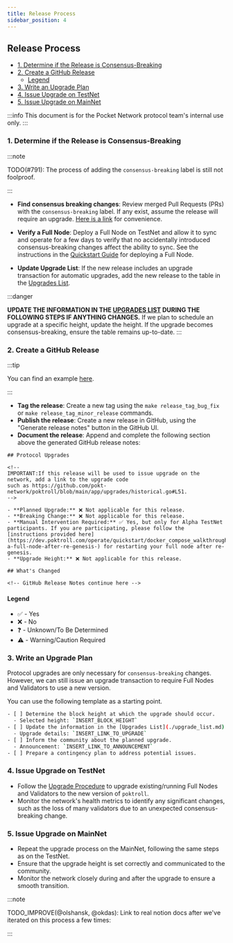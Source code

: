 ```yaml
---
title: Release Process
sidebar_position: 4
---
```


## Release Process <!-- omit in toc -->

- [1. Determine if the Release is Consensus-Breaking](#1-determine-if-the-release-is-consensus-breaking)
- [2. Create a GitHub Release](#2-create-a-github-release)
  - [Legend](#legend)
- [3. Write an Upgrade Plan](#3-write-an-upgrade-plan)
- [4. Issue Upgrade on TestNet](#4-issue-upgrade-on-testnet)
- [5. Issue Upgrade on MainNet](#5-issue-upgrade-on-mainnet)

:::info
This document is for the Pocket Network protocol team's internal use only.
:::

### 1. Determine if the Release is Consensus-Breaking

:::note

TODO(#791): The process of adding the `consensus-breaking` label is still not foolproof.

:::

- **Find consensus breaking changes**: Review merged Pull Requests (PRs) with the `consensus-breaking` label.
  If any exist, assume the release will require an upgrade.
  [Here is a link](https://github.com/pokt-network/poktroll/pulls?q=sort%3Aupdated-desc+is%3Apr+is%3Amerged+label%3Aconsensus-breaking) for convenience.

- **Verify a Full Node**: Deploy a Full Node on TestNet and allow it to sync and operate for a few days to verify that no accidentally introduced consensus-breaking changes affect the ability to sync. See the instructions in the [Quickstart Guide](../../operate/cheat_sheet/docker_compose_debian_cheatsheet.md) for deploying a Full Node.

- **Update Upgrade List**: If the new release includes an upgrade transaction for automatic upgrades, add the new release to the table in the [Upgrades List](./upgrade_list.md).

:::danger

**UPDATE THE INFORMATION IN THE [UPGRADES LIST](./upgrade_list.md) DURING THE FOLLOWING STEPS IF ANYTHING CHANGES.** If we plan to schedule an upgrade at a specific height, update the height. If the upgrade becomes consensus-breaking, ensure the table remains up-to-date.
:::

### 2. Create a GitHub Release

:::tip

You can find an example [here](https://github.com/pokt-network/poktroll/releases/tag/v0.0.7).

:::

- **Tag the release**: Create a new tag using the `make release_tag_bug_fix` or `make release_tag_minor_release` commands.
- **Publish the release**: Create a new release in GitHub, using the "Generate release notes" button in the GitHub UI.
- **Document the release**: Append and complete the following section above the generated GitHub release notes:

```text
## Protocol Upgrades

<!--
IMPORTANT:If this release will be used to issue upgrade on the network, add a link to the upgrade code
such as https://github.com/pokt-network/poktroll/blob/main/app/upgrades/historical.go#L51.
-->

- **Planned Upgrade:** ❌ Not applicable for this release.
- **Breaking Change:** ❌ Not applicable for this release.
- **Manual Intervention Required:** ✅ Yes, but only for Alpha TestNet participants. If you are participating, please follow the [instructions provided here](https://dev.poktroll.com/operate/quickstart/docker_compose_walkthrough#restarting-a-full-node-after-re-genesis-) for restarting your full node after re-genesis.
- **Upgrade Height:** ❌ Not applicable for this release.

## What's Changed

<!-- GitHub Release Notes continue here -->
```

#### Legend

- ✅ - Yes
- ❌ - No
- ❓ - Unknown/To Be Determined
- ⚠️ - Warning/Caution Required

### 3. Write an Upgrade Plan

Protocol upgrades are only necessary for `consensus-breaking` changes. However, we can still issue an upgrade transaction to require Full Nodes and Validators to use a new version.

You can use the following template as a starting point.

```bash
- [ ] Determine the block height at which the upgrade should occur.
  - Selected height: `INSERT_BLOCK_HEIGHT`
- [ ] Update the information in the [Upgrades List](./upgrade_list.md) and the GitHub Release.
  - Upgrade details: `INSERT_LINK_TO_UPGRADE`
- [ ] Inform the community about the planned upgrade.
  - Announcement: `INSERT_LINK_TO_ANNOUNCEMENT`
- [ ] Prepare a contingency plan to address potential issues.
```

### 4. Issue Upgrade on TestNet

- Follow the [Upgrade Procedure](./upgrade_procedure.md) to upgrade existing/running Full Nodes and Validators to the new version of `poktroll`.
- Monitor the network's health metrics to identify any significant changes, such as the loss of many validators due to an unexpected consensus-breaking change.

### 5. Issue Upgrade on MainNet

- Repeat the upgrade process on the MainNet, following the same steps as on the TestNet.
- Ensure that the upgrade height is set correctly and communicated to the community.
- Monitor the network closely during and after the upgrade to ensure a smooth transition.

:::note

TODO_IMPROVE(@olshansk, @okdas): Link to real notion docs after we've iterated on this process a few times:

:::
